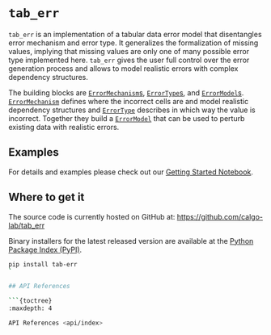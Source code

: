 # `tab_err`

`tab_err` is an implementation of a tabular data error model that disentangles error mechanism and error type.
It generalizes the formalization of missing values, implying that missing values are only one of many possible error type implemented here.
`tab_err` gives the user full control over the error generation process and allows to model realistic errors with complex dependency structures.

The building blocks are [`ErrorMechanism`s](api/tab_err/error_mechanism/index), [`ErrorType`s](api/tab_err/error_type/index), and [`ErrorModel`s](api/tab_err/index).
[`ErrorMechanism`](api/tab_err/error_mechanism/index) defines where the incorrect cells are and model realistic dependency structures and [`ErrorType`](api/tab_err/error_type/index) describes in which way the value is incorrect.
Together they build a [`ErrorModel`](api/tab_err/index) that can be used to perturb existing data with realistic errors.

## Examples

For details and examples please check out our [Getting Started Notebook](https://github.com/calgo-lab/tab_err/blob/main/examples/1-Getting-Started.ipynb).

## Where to get it

The source code is currently hosted on GitHub at:
<https://github.com/calgo-lab/tab_err>

Binary installers for the latest released version are available at the [Python
Package Index (PyPI)](https://pypi.org/project/tab-err).

````sh
pip install tab-err
`

## API References

```{toctree}
:maxdepth: 4

API References <api/index>
````

